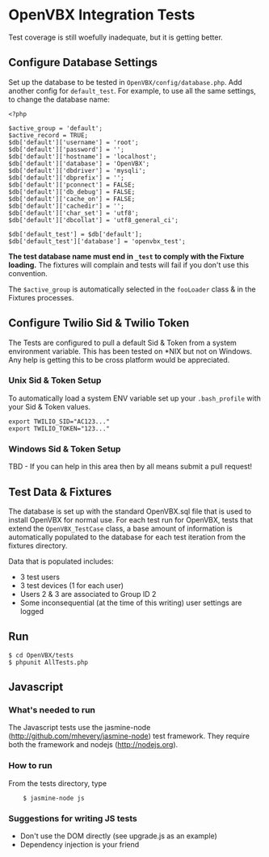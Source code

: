 # OpenVBX Integration Tests

Test coverage is still woefully inadequate, but it is getting better.


## Configure Database Settings

Set up the database to be tested in `OpenVBX/config/database.php`. Add another config for `default_test`. For example, to use all the same settings, to change the database name:
	
	<?php
	
	$active_group = 'default';
	$active_record = TRUE;
	$db['default']['username'] = 'root';
	$db['default']['password'] = '';
	$db['default']['hostname'] = 'localhost';
	$db['default']['database'] = 'OpenVBX';
	$db['default']['dbdriver'] = 'mysqli';
	$db['default']['dbprefix'] = '';
	$db['default']['pconnect'] = FALSE;
	$db['default']['db_debug'] = FALSE;
	$db['default']['cache_on'] = FALSE;
	$db['default']['cachedir'] = '';
	$db['default']['char_set'] = 'utf8';
	$db['default']['dbcollat'] = 'utf8_general_ci';

	$db['default_test'] = $db['default'];
	$db['default_test']['database'] = 'openvbx_test';

**The test database name must end in `_test` to comply with the Fixture loading.** The fixtures will complain and tests will fail if you don't use this convention.

The `$active_group` is automatically selected in the `fooLoader` class & in the Fixtures processes.


## Configure Twilio Sid & Twilio Token

The Tests are configured to pull a default Sid & Token from a system environment variable. This has been tested on *NIX but not on Windows. Any help is getting this to be cross platform would be appreciated.


### Unix Sid & Token Setup

To automatically load a system ENV variable set up your `.bash_profile` with your Sid & Token values.

	export TWILIO_SID="AC123..."
	export TWILIO_TOKEN="123..."


### Windows Sid & Token Setup

TBD - If you can help in this area then by all means submit a pull request!


## Test Data & Fixtures

The database is set up with the standard OpenVBX.sql file that is used to install OpenVBX for normal use. For each test run for OpenVBX, tests that extend the `OpenVBX_TestCase` class, a base amount of information is automatically populated to the database for each test iteration from the fixtures directory.

Data that is populated includes:

- 3 test users
- 3 test devices (1 for each user)
- Users 2 & 3 are associated to Group ID 2
- Some inconsequential (at the time of this writing) user settings are logged


## Run

	$ cd OpenVBX/tests
	$ phpunit AllTests.php


## Javascript

### What's needed to run

The Javascript tests use the jasmine-node (http://github.com/mhevery/jasmine-node) test framework.  They require both the framework and nodejs (http://nodejs.org).

### How to run

From the tests directory, type 

        $ jasmine-node js

### Suggestions for writing JS tests

- Don't use the DOM directly (see upgrade.js as an example)
- Dependency injection is your friend
